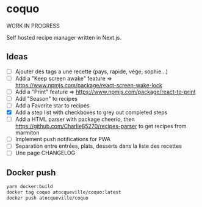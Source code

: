 # coquo

WORK IN PROGRESS

Self hosted recipe manager written in Next.js.

## Ideas

- [ ] Ajouter des tags a une recette (pays, rapide, végé, sophie...)
- [ ] Add a "Keep screen awake" feature => https://www.npmjs.com/package/react-screen-wake-lock
- [ ] Add a "Print" feature => https://www.npmjs.com/package/react-to-print
- [ ] Add "Season" to recipes
- [ ] Add a Favorite star to recipes
- [x] Add a step list with checkboxes to grey out completed steps
- [ ] Add a HTML parser with package cheerio, then https://github.com/Charlie85270/recipes-parser to get recipes from marmiton
- [ ] Implement push notifications for PWA
- [ ] Separation entre entrées, plats, desserts dans la liste des recettes
- [ ] Une page CHANGELOG

## Docker push

```bash
yarn docker:build
docker tag coquo atocqueville/coquo:latest
docker push atocqueville/coquo
```
